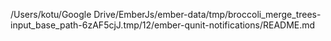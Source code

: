 /Users/kotu/Google Drive/EmberJs/ember-data/tmp/broccoli_merge_trees-input_base_path-6zAF5cjJ.tmp/12/ember-qunit-notifications/README.md